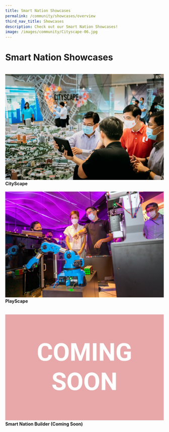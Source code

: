 ```yaml
---
title: Smart Nation Showcases
permalink: /community/showcases/overview
third_nav_title: Showcases
description: Check out our Smart Nation Showcases!
image: /images/community/Cityscape-06.jpg
---
```

# Smart Nation Showcases

<br>
<div class="row">  
  <div class="col"> 
    <a href="/community/showcases/cityscape"><img src="/images/community/Cityscape-01.jpeg" alt="CityScape"></a><br>
    <div class="header"><b>CityScape</b></div><br>
  </div>
  	<div class="col"> 
      <a href="/community/showcases/playscape">  <img src="/images/community/Playscape_Rubik.jpg" alt="PlayScape"></a><br>
      <div class="header"><b>PlayScape</b></div>  <br>
  </div>
 </div>
 
 <br>
 <div class="row">  
  <div class="col"> 
	    <a href="/community/Community-Projects/Smart-Nation-Builder"><img src="/images/community/coming-soon.jpg"></a><br>
     <div class="header"><b>Smart Nation Builder (Coming Soon)</b></div><br>
  </div>
  	<div class="col"> 
     </b></div>  <br>
  </div>
 </div>
 

